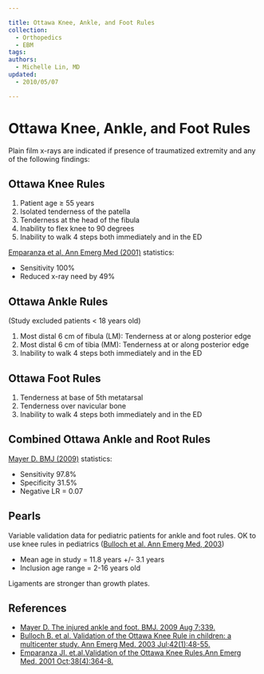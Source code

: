 ```yaml
---

title: Ottawa Knee, Ankle, and Foot Rules
collection:
  - Orthopedics
  - EBM
tags:
authors:
  - Michelle Lin, MD
updated:
  - 2010/05/07

---
```


# Ottawa Knee, Ankle, and Foot Rules

Plain film x-rays are indicated if presence of traumatized extremity and any of the following findings:

## Ottawa Knee Rules

1.  Patient age ≥ 55 years
2.  Isolated tenderness of the patella
3.  Tenderness at the head of the fibula
4.  Inability to flex knee to 90 degrees
5.  Inability to walk 4 steps both immediately and in the ED    

[Emparanza et al, Ann Emerg Med (2001)](http://www.ncbi.nlm.nih.gov/pubmed/?term=11574791) statistics:

-   Sensitivity 100%
-   Reduced x-ray need by 49% 

## Ottawa Ankle Rules

(Study excluded patients &lt; 18 years old)

1.  Most distal 6 cm of fibula (LM): Tenderness at or along posterior edge
2.  Most distal 6 cm of tibia (MM): Tenderness at or along posterior edge 
3.  Inability to walk 4 steps both immediately and in the ED 

## Ottawa Foot Rules

1.  Tenderness at base of 5th metatarsal
2.  Tenderness over navicular bone
3.  Inability to walk 4 steps both immediately and in the ED 

## Combined Ottawa Ankle and Root Rules

[Mayer D. BMJ (2009)](http://www.ncbi.nlm.nih.gov/pubmed/?term=19666680) statistics:

-   Sensitivity 97.8%
-   Specificity 31.5%
-   Negative LR = 0.07  


## Pearls

Variable validation data for pediatric patients for ankle and foot rules.
OK to use knee rules in pediatrics ([Bulloch et al. Ann Emerg Med, 2003](http://www.ncbi.nlm.nih.gov/pubmed/?term=12827123)) 
-   Mean age in study = 11.8 years +/- 3.1 years
-   Inclusion age range = 2-16 years old

Ligaments are stronger than growth plates. 

## References

-   [Mayer D. The injured ankle and foot. BMJ. 2009 Aug 7;339.](http://www.ncbi.nlm.nih.gov/pubmed/?term=19666680)
-   [Bulloch B. et al. Validation of the Ottawa Knee Rule in children: a multicenter study. Ann Emerg Med. 2003 Jul;42(1):48-55.](http://www.ncbi.nlm.nih.gov/pubmed/?term=12827123)
-   [Emparanza JI. et.al.Validation of the Ottawa Knee Rules.Ann Emerg Med. 2001 Oct;38(4):364-8.](http://www.ncbi.nlm.nih.gov/pubmed/?term=11574791)
